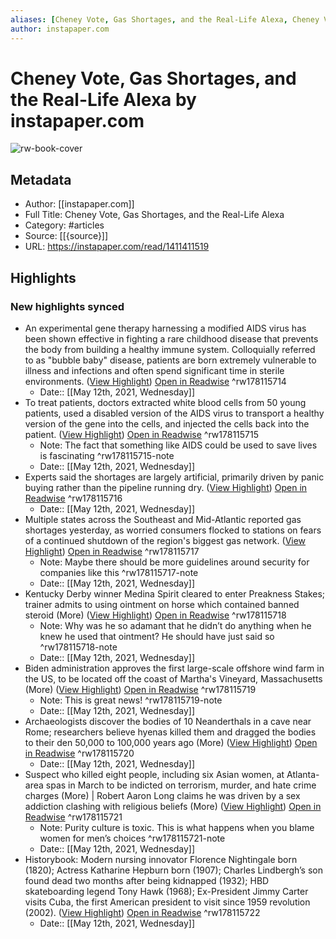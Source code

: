 ```yaml
---
aliases: [Cheney Vote, Gas Shortages, and the Real-Life Alexa, Cheney Vote, Gas Shortages, and the Real-Life Alexa]
author: instapaper.com
---
```

# Cheney Vote, Gas Shortages, and the Real-Life Alexa by instapaper.com

![rw-book-cover](https://readwise-assets.s3.amazonaws.com/static/images/article1.be68295a7e40.png)

## Metadata
- Author: [[instapaper.com]]
- Full Title: Cheney Vote, Gas Shortages, and the Real-Life Alexa
- Category: #articles
- Source: [[{source}]]
- URL: https://instapaper.com/read/1411411519

## Highlights
### New highlights synced
- An experimental gene therapy harnessing a modified AIDS virus has been shown effective in fighting a rare childhood disease that prevents the body from building a healthy immune system. Colloquially referred to as "bubble baby" disease, patients are born extremely vulnerable to illness and infections and often spend significant time in sterile environments. ([View Highlight](https://instapaper.com/read/1411411519/16359672)) [Open in Readwise](https://readwise.io/open/178115714) ^rw178115714
    - Date:: [[May 12th, 2021, Wednesday]]
- To treat patients, doctors extracted white blood cells from 50 young patients, used a disabled version of the AIDS virus to transport a healthy version of the gene into the cells, and injected the cells back into the patient. ([View Highlight](https://instapaper.com/read/1411411519/16359682)) [Open in Readwise](https://readwise.io/open/178115715) ^rw178115715
    - Note: The fact that something like AIDS could be used to save lives is fascinating ^rw178115715-note
    - Date:: [[May 12th, 2021, Wednesday]]
- Experts said the shortages are largely artificial, primarily driven by panic buying rather than the pipeline running dry. ([View Highlight](https://instapaper.com/read/1411411519/16359712)) [Open in Readwise](https://readwise.io/open/178115716) ^rw178115716
    - Date:: [[May 12th, 2021, Wednesday]]
- Multiple states across the Southeast and Mid-Atlantic reported gas shortages yesterday, as worried consumers flocked to stations on fears of a continued shutdown of the region's biggest gas network. ([View Highlight](https://instapaper.com/read/1411411519/16359717)) [Open in Readwise](https://readwise.io/open/178115717) ^rw178115717
    - Note: Maybe there should be more guidelines around security for companies like this ^rw178115717-note
    - Date:: [[May 12th, 2021, Wednesday]]
- Kentucky Derby winner Medina Spirit cleared to enter Preakness Stakes; trainer admits to using ointment on horse which contained banned steroid (More) ([View Highlight](https://instapaper.com/read/1411411519/16359737)) [Open in Readwise](https://readwise.io/open/178115718) ^rw178115718
    - Note: Why was he so adamant that he didn’t do anything when he knew he used that ointment? He should have just said so ^rw178115718-note
    - Date:: [[May 12th, 2021, Wednesday]]
- Biden administration approves the first large-scale offshore wind farm in the US, to be located off the coast of Martha's Vineyard, Massachusetts (More) ([View Highlight](https://instapaper.com/read/1411411519/16359747)) [Open in Readwise](https://readwise.io/open/178115719) ^rw178115719
    - Note: This is great news! ^rw178115719-note
    - Date:: [[May 12th, 2021, Wednesday]]
- Archaeologists discover the bodies of 10 Neanderthals in a cave near Rome; researchers believe hyenas killed them and dragged the bodies to their den 50,000 to 100,000 years ago (More) ([View Highlight](https://instapaper.com/read/1411411519/16359758)) [Open in Readwise](https://readwise.io/open/178115720) ^rw178115720
    - Date:: [[May 12th, 2021, Wednesday]]
- Suspect who killed eight people, including six Asian women, at 
 Atlanta-area spas in March to be indicted on terrorism, murder, and hate crime charges (More) | Robert Aaron Long claims he was driven by a sex addiction clashing with religious beliefs (More) ([View Highlight](https://instapaper.com/read/1411411519/16359798)) [Open in Readwise](https://readwise.io/open/178115721) ^rw178115721
    - Note: Purity culture is toxic. This is what happens when you blame women for men’s choices ^rw178115721-note
    - Date:: [[May 12th, 2021, Wednesday]]
- Historybook: Modern nursing innovator Florence Nightingale born (1820); Actress Katharine Hepburn born (1907); Charles Lindbergh’s son found dead two months after being kidnapped (1932); HBD skateboarding legend Tony Hawk (1968); Ex-President Jimmy Carter visits Cuba, the first American president to visit since 1959 revolution (2002). ([View Highlight](https://instapaper.com/read/1411411519/16359804)) [Open in Readwise](https://readwise.io/open/178115722) ^rw178115722
    - Date:: [[May 12th, 2021, Wednesday]]
